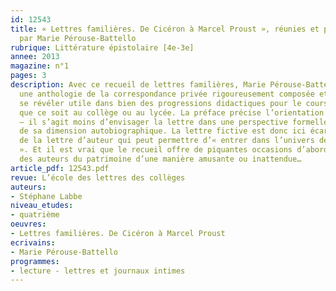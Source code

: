 ```yaml
---
id: 12543
title: « Lettres familières. De Cicéron à Marcel Proust », réunies et présentées
  par Marie Pérouse-Battello
rubrique: Littérature épistolaire [4e-3e]
annee: 2013
magazine: n°1
pages: 3
description: Avec ce recueil de lettres familières, Marie Pérouse-Battello propose
  une anthologie de la correspondance privée rigoureusement composée et qui pourra
  se révéler utile dans bien des progressions didactiques pour le cours de français,
  que ce soit au collège ou au lycée. La préface précise l’orientation du recueil
  – il s’agit moins d’envisager la lettre dans une perspective formelle que sous l’angle
  de sa dimension autobiographique. La lettre fictive est donc ici écartée au profit
  de la lettre d’auteur qui peut permettre d’« entrer dans l’univers de l’écrivain
  ». Et il est vrai que le recueil offre de piquantes occasions d’aborder les œuvres
  des auteurs du patrimoine d’une manière amusante ou inattendue…
article_pdf: 12543.pdf
revue: L’école des lettres des collèges
auteurs:
- Stéphane Labbe
niveau_etudes:
- quatrième
oeuvres:
- Lettres familières. De Cicéron à Marcel Proust
ecrivains:
- Marie Pérouse-Battello
programmes:
- lecture - lettres et journaux intimes
---
```

